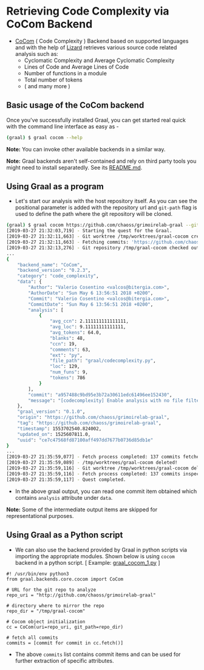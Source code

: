 # Retrieving Code Complexity via CoCom Backend

- [CoCom](https://github.com/chaoss/grimoirelab-graal/blob/master/graal/backends/core/cocom.py) ( Code Complexity ) Backend based on supported languages and with the help of [Lizard](https://github.com/terryyin/lizard) retrieves various source code related analysis such as:
  - Cyclomatic Complexity and Average Cyclomatic Complexity
  - Lines of Code and Average Lines of Code
  - Number of functions in a module
  - Total number of tokens
  - ( and many more )

## Basic usage of the CoCom backend

Once you've successfully installed Graal, you can get started real quick with the command line interface as easy as -

```sh
(graal) $ graal cocom --help
```

**Note:** You can invoke other available backends in a similar way.

**Note:** Graal backends aren't self-contained and rely on third party tools you might need to install separatedly. See its [README.md](https://github.com/chaoss/grimoirelab-graal/blob/master/README.md).

## Using Graal as a program

- Let's start our analysis with the host repository itself. As you can see the positional parameter is added with the repository url and `git-path` flag is used to define the path where the git repository will be cloned.

```sh
(graal) $ graal cocom https://github.com/chaoss/grimoirelab-graal --git-path /tmp/graal-cocom
[2019-03-27 21:32:03,719] - Starting the quest for the Graal.
[2019-03-27 21:32:11,663] - Git worktree /tmp/worktrees/graal-cocom created!
[2019-03-27 21:32:11,663] - Fetching commits: 'https://github.com/chaoss/grimoirelab-graal' git repository from 1970-01-01 00:00:00+00:00 to 2100-01-01 00:00:00+00:00; all branches
[2019-03-27 21:32:13,276] - Git repository /tmp/graal-cocom checked out!
...
{
    "backend_name": "CoCom",
    "backend_version": "0.2.3",
    "category": "code_complexity",
    "data": {
        "Author": "Valerio Cosentino <valcos@bitergia.com>",
        "AuthorDate": "Sun May 6 13:56:51 2018 +0200",
        "Commit": "Valerio Cosentino <valcos@bitergia.com>",
        "CommitDate": "Sun May 6 13:56:51 2018 +0200",
        "analysis": [
            {
                "avg_ccn": 2.111111111111111,
                "avg_loc": 9.11111111111111,
                "avg_tokens": 64.0,
                "blanks": 48,
                "ccn": 19,
                "comments": 63,
                "ext": "py",
                "file_path": "graal/codecomplexity.py",
                "loc": 129,
                "num_funs": 9,
                "tokens": 786
            }
        ],
        "commit": "a957488c9bd95e3b72a30611edc61496ee152430",
        "message": "[codecomplexity] Enable analysis with no file filtering\n\nThis patch allows to handle analysis without file filtering."
    },
    "graal_version": "0.1.0",
    "origin": "https://github.com/chaoss/grimoirelab-graal",
    "tag": "https://github.com/chaoss/grimoirelab-graal",
    "timestamp": 1553702540.824002,
    "updated_on": 1525607811.0,
    "uuid": "ce7c47568fd87100aff497dd7677b0736d85db1e"
}
...
[2019-03-27 21:35:59,077] - Fetch process completed: 137 commits fetched
[2019-03-27 21:35:59,089] - /tmp/worktrees/graal-cocom deleted!
[2019-03-27 21:35:59,116] - Git worktree /tmp/worktrees/graal-cocom deleted!
[2019-03-27 21:35:59,116] - Fetch process completed: 137 commits inspected
[2019-03-27 21:35:59,117] - Quest completed.
```

- In the above graal output, you can read one commit item obtained which contains `analysis` attribute under `data`.

**Note:** Some of the intermediate output items are skipped for representational purposes.

## Using Graal as a Python script

- We can also use the backend provided by Graal in python scripts via importing the appropriate modules. Shown below is using `cocom` backend in a python script. [ Example: [graal_cocom_1.py](./scripts/graal_cocom_1.py) ]

```python3
#! /usr/bin/env python3
from graal.backends.core.cocom import CoCom

# URL for the git repo to analyze
repo_uri = "http://github.com/chaoss/grimoirelab-graal"

# directory where to mirror the repo
repo_dir = "/tmp/graal-cocom"

# Cocom object initialization
cc = CoCom(uri=repo_uri, git_path=repo_dir)

# fetch all commits
commits = [commit for commit in cc.fetch()]
```

- The above `commits` list contains commit items and can be used for further extraction of specific attributes.

